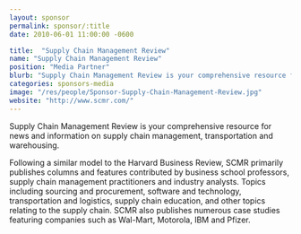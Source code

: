 ```yaml
---
layout: sponsor
permalink: sponsor/:title
date: 2010-06-01 11:00:00 -0600

title:  "Supply Chain Management Review"
name: "Supply Chain Management Review"
position: "Media Partner"
blurb: "Supply Chain Management Review is your comprehensive resource for news and information on supply chain management, transportation and warehousing."
categories: sponsors-media
image: "/res/people/Sponsor-Supply-Chain-Management-Review.jpg"
website: "http://www.scmr.com/"
---
```


Supply Chain Management Review is your comprehensive resource for news and information on supply chain management, transportation and warehousing.

Following a similar model to the Harvard Business Review, SCMR primarily publishes columns and features contributed by business school professors, supply chain management practitioners and industry analysts. Topics including sourcing and procurement, software and technology, transportation and logistics, supply chain education, and other topics relating to the supply chain. SCMR also publishes numerous case studies featuring companies such as Wal-Mart, Motorola, IBM and Pfizer.
